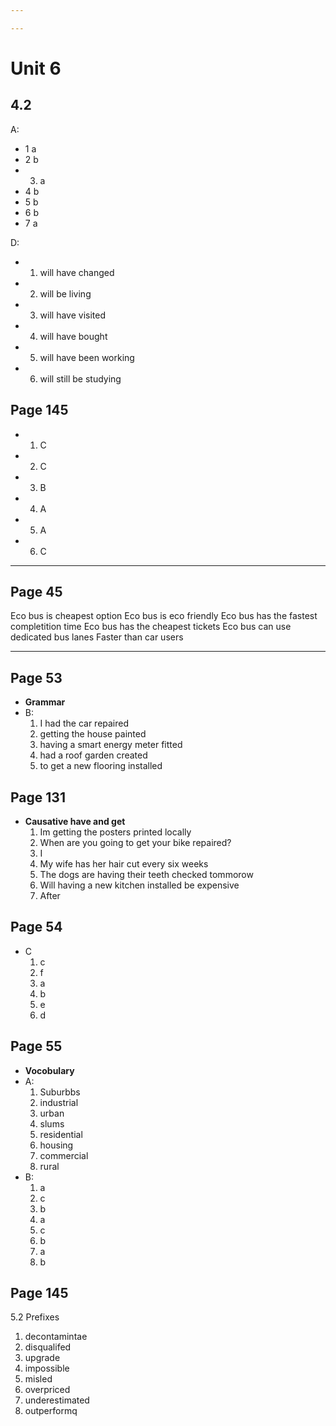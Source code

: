 ```yaml
---

---
```

# Unit 6

## 4.2
A:
- 1 a
- 2 b
- 3. a
- 4 b
- 5 b
- 6 b
- 7 a


D:
- 1. will have changed 
- 2. will be living
- 3. will have visited
- 4. will have bought
- 5. will have been working
- 6. will still be studying

## Page 145
- 1. C
- 2. C
- 3. B
- 4. A
- 5. A
- 6. C

---


## Page 45

Eco bus is cheapest option
Eco bus is eco friendly 
Eco bus has the fastest completition time
Eco bus has the cheapest tickets
Eco bus can use dedicated bus lanes
Faster than car users


--- 

## Page 53 

- **Grammar**
- B:
	1. I had the car repaired
	2. getting the house painted
	3. having a smart energy meter fitted
	4. had a roof garden created
	5. to get a new flooring installed
	


## Page 131
- **Causative have and get**
	1. Im getting the posters printed locally
	2. When are you going to get your bike repaired?
	3. I 
	4. My wife has her hair cut every six weeks
	5. The dogs are having their teeth checked tommorow
	6. Will having a new kitchen installed be expensive
	7. After 


## Page 54

- C
	1.  c
	2. f
	3. a
	4. b
	5. e
	6. d


## Page 55

- **Vocobulary**
- A:
	1. Suburbbs
	2. industrial
	3. urban
	4. slums
	5. residential
	6. housing
	7. commercial
	8. rural
- B:
	1. a
	2. c
	3. b
	4. a
	5. c
	6. b
	7. a
	8. b

## Page 145

5.2 Prefixes
1. decontamintae
2. disqualifed
3. upgrade
4. impossible
5. misled
6. overpriced
7. underestimated
8. outperformq
